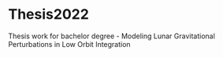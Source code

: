 # Thesis2022
Thesis work for bachelor degree - Modeling Lunar Gravitational Perturbations in Low Orbit Integration
